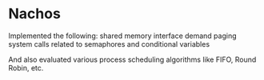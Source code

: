 # Nachos
Implemented the following:
shared memory interface
demand paging
system calls related to semaphores and conditional variables

And also evaluated various process scheduling algorithms like FIFO, Round Robin, etc.
